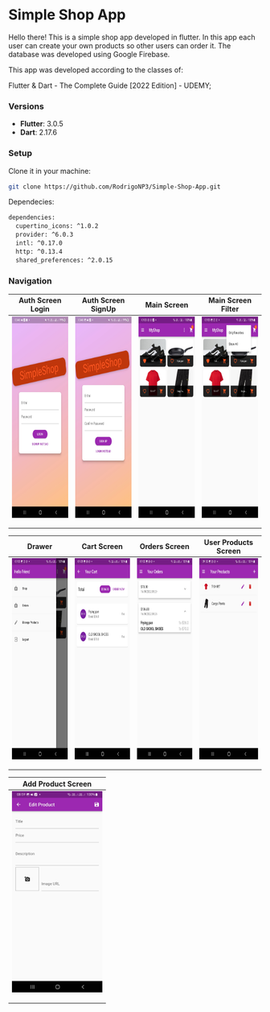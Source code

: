 # Simple Shop App

Hello there!
This is a simple shop app developed in flutter.
In this app each user can create your own products so other users can order it. 
The database was developed using Google Firebase.

This app was developed according to the classes of:

Flutter & Dart - The Complete Guide [2022 Edition] - UDEMY;

### Versions

- **Flutter**: 3.0.5
- **Dart**: 2.17.6

### Setup

Clone it in your machine:
```bash
git clone https://github.com/RodrigoNP3/Simple-Shop-App.git
```

Dependecies:

```bash
dependencies:
  cupertino_icons: ^1.0.2
  provider: ^6.0.3
  intl: ^0.17.0
  http: ^0.13.4
  shared_preferences: ^2.0.15
```

### Navigation

<table>
<thead>
<tr>
<th align="center">Auth Screen Login</th>
<th align="center">Auth Screen SignUp</th>
<th align="center">Main Screen</th>
<th align="center">Main Screen Filter</th>


</tr>
</thead>
<tbody>
<tr>
  
<td align="center">
  <a target="_blank" rel="" href="images/AUTH_LOGIN.jpg">
        <img src="images/AUTH_LOGIN.jpg" alt="Css Logo" with="200" height="400"/>

  </a></td>
  
<td align="center">
  <a target="_blank" rel="" href="images/AUTH_SIGNUP.jpg">
        <img src="images/AUTH_SIGNUP.jpg" alt="Css Logo" with="200" height="400"/>

  </a></td>
  
  
<td align="center">
  <a target="_blank" rel="" href="images/MAIN_SCREEN.jpg">
        <img src="images/MAIN_SCREEN.jpg" alt="Css Logo" with="200" height="400"/>

  </a></td>
  
  
<td align="center">
  <a target="_blank" rel="" href="images/MAIN_SCREEN_FILTER.jpg">
        <img src="images/MAIN_SCREEN_FILTER.jpg" alt="Css Logo" with="200" height="400"/>

  </a></td>
  
  
  <table>
<thead>
<tr>

<th align="center">Drawer</th>
  <th align="center">Cart Screen</th>
    <th align="center">Orders Screen</th>
        <th align="center">User Products Screen</th>

</tr>
</thead>
<tbody>
<tr>
  

  
  <td align="center">
  <a target="_blank" rel="" href="images/DRAWER.jpg">
        <img src="images/DRAWER.jpg" alt="Css Logo" with="200" height="400"/>

  </a></td>
    <td align="center">
  <a target="_blank" rel="" href="images/CART_SCREEN.jpg">
        <img src="images/CART_SCREEN.jpg" alt="Css Logo" with="200" height="400"/>

  </a></td>
  <td align="center">
  <a target="_blank" rel="" href="images/ORDERS_SCREEN.jpg">
        <img src="images/ORDERS_SCREEN.jpg" alt="Css Logo" with="200" height="400"/>

  </a></td>
    <td align="center">
  <a target="_blank" rel="" href="images/USER_PRODUCTS_SCREEN.jpg">
        <img src="images/USER_PRODUCTS_SCREEN.jpg" alt="Css Logo" with="200" height="400"/>

  </a></td>
  
  <table>
<thead>
<tr>
<th align="center">Add Product Screen</th>



</tr>
</thead>
<tbody>
<tr>
  
<td align="center">
  <a target="_blank" rel="" href="images/ADD_PRODUCT.jpg">
        <img src="images/ADD_PRODUCT.jpg" alt="Css Logo" with="200" height="400"/>

  </a></td>
  

  
  

  
  
  
 
  

